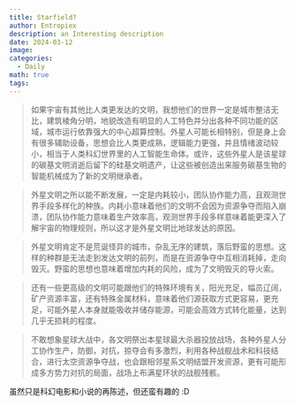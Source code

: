 ```yaml
---
title: Starfield?
author: Entropiex
description: an Interesting description
date: 2024-03-12
image: 
categories:
  - Daily
math: true
tags:
---
```


>如果宇宙有其他比人类更发达的文明，我想他们的世界一定是城市整洁无比，建筑棱角分明，地貌改造有明显的人工特色并分出各种不同功能的区域，城市运行依靠强大的中心超算控制。外星人可能长相特别，但是身上会有很多辅助设备，思想会比人类更成熟，逻辑能力更强，并且情绪波动较小，相当于人类科幻世界里的人工智能生命体。或许，这些外星人是该星球的碳基文明消逝后留下的硅基文明遗产，让这些被创造出来服务碳基生物的智能机械成为了新的文明继承者。

>外星文明之所以能不断发展，一定是内耗较小，团队协作能力高，且观测世界手段多样化的种族。内耗小意味着他们的文明不会因为资源争夺而陷入崩溃，团队协作能力意味着生产效率高，观测世界手段多样意味着能更深入了解宇宙的物理规则，所以这才是外星文明比地球发达的原因。

>外星文明肯定不是荒诞怪异的城市，杂乱无序的建筑，落后野蛮的思想。这样的种群是无法走到发达文明的前列，而是在资源争夺中互相消耗掉，走向毁灭。野蛮的思想也意味着增加内耗的风险，成为了文明毁灭的导火索。

>还有一些更高级的文明可能跟他们的特殊环境有关，阳光充足，幅员辽阔，矿产资源丰富，还有特殊金属材料，意味着他们源获取方式更容易，更充足，可能外星人本身就能吸收并储存能源，可能会高效方式转化能量，达到几乎无损耗的程度。

>不敢想象星球大战中，各文明祭出本星球最大杀器投放战场，各种外星人分工协作生产，防御，对抗，掠夺会有多激烈，利用各种战舰战术和科技结合，进行太空资源争夺战，也会跟相邻星系文明结盟开发资源，更有可能形成多方势力对抗的局面，战场上布满星环状的战舰残骸。

虽然只是科幻电影和小说的再陈述，但还蛮有趣的 :D